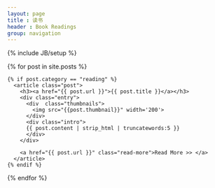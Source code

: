 ```yaml
---
layout: page
title : 读书
header : Book Readings
group: navigation
---
```

{% include JB/setup %}

<div class="readings">
  {% for post in site.posts %}

    {% if post.category == "reading" %}
      <article class="post">
        <h3><a href="{{ post.url }}">{{ post.title }}</a></h3>
        <div class="entry">
          <div  class="thumbnails">
            <img src="{{post.thumbnail}}" width='200'>
          </div>
          <div class="intro">
          {{ post.content | strip_html | truncatewords:5 }}
          </div>
        </div>

        <a href="{{ post.url }}" class="read-more">Read More >> </a>
      </article>
    {% endif %}
  {% endfor %}
</div>